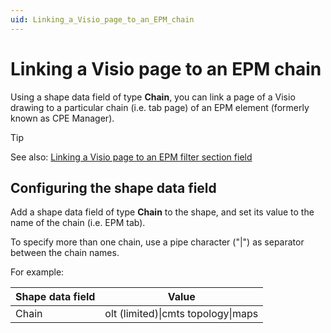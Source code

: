 ```yaml
---
uid: Linking_a_Visio_page_to_an_EPM_chain
---
```


# Linking a Visio page to an EPM chain

Using a shape data field of type **Chain**, you can link a page of a Visio drawing to a particular chain (i.e. tab page) of an EPM element (formerly known as CPE Manager).

> [!TIP]
> See also: [Linking a Visio page to an EPM filter section field](xref:Linking_a_Visio_page_to_an_EPM_filter_section_field)

## Configuring the shape data field

Add a shape data field of type **Chain** to the shape, and set its value to the name of the chain (i.e. EPM tab).

To specify more than one chain, use a pipe character ("\|") as separator between the chain names.

For example:

| Shape data field | Value                              |
|------------------|------------------------------------|
| Chain            | olt (limited)\|cmts topology\|maps |
